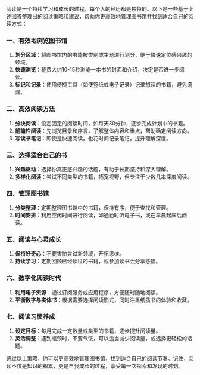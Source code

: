 阅读是一个持续学习和成长的过程，每个人的经历都是独特的。以下是一些基于上述回答整理出的阅读策略和建议，帮助你更高效地管理图书馆并找到适合自己的阅读方式：

### 一、有效地浏览图书馆
1. **划分区域**：将图书馆内的书籍按类别或主题进行划分，便于快速定位感兴趣的领域。
2. **快速浏览**：花费大约10-15秒浏览一本书的封面和介绍，决定是否进一步阅读。
3. **标记和记录**：使用便捷工具（如便签纸或电子记录）记录想读的书籍，避免遗漏。

### 二、高效阅读方法
1. **分块阅读**：设定固定的阅读时间，如每天30分钟，逐步完成计划中的书籍。
2. **前瞻性阅读**：先浏览目录和序言，了解整体内容和重点，帮助确定阅读方向。
3. **写读书笔记**：即使是快速阅读，也花时间记录笔记，提升理解深度。

### 三、选择适合自己的书
1. **兴趣驱动**：选择你真正感兴趣的话题，有助于长期坚持和深入理解。
2. **多样化阅读**：尝试不同类型的书籍，拓宽视野，但专注于少数几本深度阅读。

### 四、管理图书馆
1. **分类整理**：定期整理图书馆中的书籍，保持有序，便于查找和管理。
2. **时间安排**：利用空闲时间进行阅读，如通勤时听电子书，或在早晨起床后阅读。

### 五、阅读与心灵成长
1. **保持好奇心**：不要害怕尝试新领域，开拓思维。
2. **持续学习**：定期回顾已经读过的书籍，或参加读书会分享感悟。

### 六、数字化阅读时代
1. **利用电子资源**：通过订阅服务或应用程序，方便随时随地阅读。
2. **平衡数字与实体书**：根据需要选择阅读形式，同时注重纸质书的体验和收藏。

### 七、阅读习惯养成
1. **设定目标**：每月完成一定数量或类型的书籍，逐步提升阅读量。
2. **灵活调整**：遇到瓶颈时，不要气馁，可以适当减少阅读量，或选择更轻松的话题。

通过以上策略，你可以更高效地管理图书馆，找到适合自己的阅读节奏。记住，阅读不仅是知识的积累，更是自我成长的过程，享受每一次探索和发现的时刻。